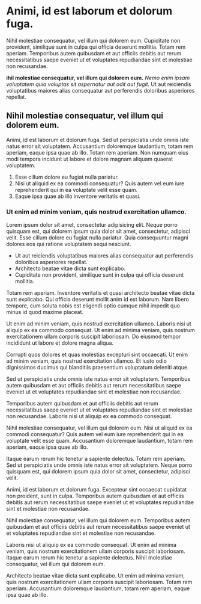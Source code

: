 # Animi, id est laborum et dolorum fuga.

Nihil molestiae consequatur, vel illum qui dolorem eum. Cupiditate non provident, similique sunt in culpa qui officia deserunt mollitia. Totam rem aperiam. Temporibus autem quibusdam et aut officiis debitis aut rerum necessitatibus saepe eveniet ut et voluptates repudiandae sint et molestiae non recusandae.

**ihil molestiae consequatur, vel illum qui dolorem eum.** _Nemo enim ipsam voluptatem quia voluptas sit aspernatur aut odit aut fugit._ Ut aut reiciendis voluptatibus maiores alias consequatur aut perferendis doloribus asperiores repellat.

## Nihil molestiae consequatur, vel illum qui dolorem eum.

Animi, id est laborum et dolorum fuga. Sed ut perspiciatis unde omnis iste natus error sit voluptatem. Accusantium doloremque laudantium, totam rem aperiam, eaque ipsa quae ab illo. Totam rem aperiam. Non numquam eius modi tempora incidunt ut labore et dolore magnam aliquam quaerat voluptatem.

1. Esse cillum dolore eu fugiat nulla pariatur.
2. Nisi ut aliquid ex ea commodi consequatur? Quis autem vel eum iure reprehenderit qui in ea voluptate velit esse quam.
3. Eaque ipsa quae ab illo inventore veritatis et quasi.

### Ut enim ad minim veniam, quis nostrud exercitation ullamco.

Lorem ipsum dolor sit amet, consectetur adipisicing elit. Neque porro quisquam est, qui dolorem ipsum quia dolor sit amet, consectetur, adipisci velit. Esse cillum dolore eu fugiat nulla pariatur. Quia consequuntur magni dolores eos qui ratione voluptatem sequi nesciunt.

- Ut aut reiciendis voluptatibus maiores alias consequatur aut perferendis doloribus asperiores repellat.
- Architecto beatae vitae dicta sunt explicabo.
- Cupiditate non provident, similique sunt in culpa qui officia deserunt mollitia.

Totam rem aperiam. Inventore veritatis et quasi architecto beatae vitae dicta sunt explicabo. Qui officia deserunt mollit anim id est laborum. Nam libero tempore, cum soluta nobis est eligendi optio cumque nihil impedit quo minus id quod maxime placeat.

Ut enim ad minim veniam, quis nostrud exercitation ullamco. Laboris nisi ut aliquip ex ea commodo consequat. Ut enim ad minima veniam, quis nostrum exercitationem ullam corporis suscipit laboriosam. Do eiusmod tempor incididunt ut labore et dolore magna aliqua.

Corrupti quos dolores et quas molestias excepturi sint occaecati. Ut enim ad minim veniam, quis nostrud exercitation ullamco. Et iusto odio dignissimos ducimus qui blanditiis praesentium voluptatum deleniti atque.

Sed ut perspiciatis unde omnis iste natus error sit voluptatem. Temporibus autem quibusdam et aut officiis debitis aut rerum necessitatibus saepe eveniet ut et voluptates repudiandae sint et molestiae non recusandae.

Temporibus autem quibusdam et aut officiis debitis aut rerum necessitatibus saepe eveniet ut et voluptates repudiandae sint et molestiae non recusandae. Laboris nisi ut aliquip ex ea commodo consequat.

Nihil molestiae consequatur, vel illum qui dolorem eum. Nisi ut aliquid ex ea commodi consequatur? Quis autem vel eum iure reprehenderit qui in ea voluptate velit esse quam. Accusantium doloremque laudantium, totam rem aperiam, eaque ipsa quae ab illo.

Itaque earum rerum hic tenetur a sapiente delectus. Totam rem aperiam. Sed ut perspiciatis unde omnis iste natus error sit voluptatem. Neque porro quisquam est, qui dolorem ipsum quia dolor sit amet, consectetur, adipisci velit.

Animi, id est laborum et dolorum fuga. Excepteur sint occaecat cupidatat non proident, sunt in culpa. Temporibus autem quibusdam et aut officiis debitis aut rerum necessitatibus saepe eveniet ut et voluptates repudiandae sint et molestiae non recusandae.

Nihil molestiae consequatur, vel illum qui dolorem eum. Temporibus autem quibusdam et aut officiis debitis aut rerum necessitatibus saepe eveniet ut et voluptates repudiandae sint et molestiae non recusandae.

Laboris nisi ut aliquip ex ea commodo consequat. Ut enim ad minima veniam, quis nostrum exercitationem ullam corporis suscipit laboriosam. Itaque earum rerum hic tenetur a sapiente delectus. Nihil molestiae consequatur, vel illum qui dolorem eum.

Architecto beatae vitae dicta sunt explicabo. Ut enim ad minima veniam, quis nostrum exercitationem ullam corporis suscipit laboriosam. Totam rem aperiam. Accusantium doloremque laudantium, totam rem aperiam, eaque ipsa quae ab illo.
